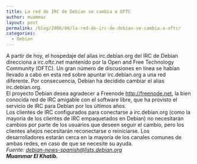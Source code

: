 ```yaml
---
title: La red de IRC de Debian se cambia a OFTC
author: muammar
layout: post
permalink: /blog/2006/06/la-red-de-irc-de-debian-se-cambia-a-oftc/
categories:
  - Debian
---
```

A partir de hoy, el hospedaje del alias irc.debian.org del IRC de Debian direcciona a irc.oftc.net mantenido por la Open and Free Technology Community (OFTC). Un gran número de discusiones en línea se habían llevado a cabo en esta red sobre apuntar irc.debian.org a una red  
diferente. Por consecuencia, Debian ha decidido cambiar el alias irc.debian.org.  
El proyecto Debian desea agradecer a Freenode <http://freenode.net>, la bien conocida red de IRC amigable con el software libre, que ha provisto el servicio de IRC para Debian por los últimos años.  
Los clientes de IRC configurados para conectarse a irc.debian.org (como la mayoría de los clientes de IRC empaquetados en Debian) no necesitarán cambios por parte de los usuarios que deseen seguir el cambio, pero los clientes añejos necesitarán reconectarse o reiniciarse. Los  
desarrolladores estarán cerca en la mayoría de los canales comunes de ambas redes, en caso de que se necesite su ayuda.  
*Fuente: debian-news-spanish@lists.debian.org*  
***Muammar El Khatib.***